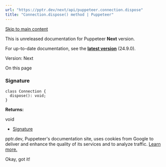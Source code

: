 ```yaml
---
url: "https://pptr.dev/next/api/puppeteer.connection.dispose"
title: "Connection.dispose() method | Puppeteer"
---
```


[Skip to main content](https://pptr.dev/next/api/puppeteer.connection.dispose#__docusaurus_skipToContent_fallback)

This is unreleased documentation for Puppeteer **Next** version.

For up-to-date documentation, see the **[latest version](https://pptr.dev/api/puppeteer.connection.dispose)** (24.9.0).

Version: Next

On this page

### Signature [​](https://pptr.dev/next/api/puppeteer.connection.dispose\#signature "Direct link to Signature")

```codeBlockLines_RjmQ
class Connection {
  dispose(): void;
}

```

**Returns:**

void

- [Signature](https://pptr.dev/next/api/puppeteer.connection.dispose#signature)

pptr.dev, Puppeteer's documentation site, uses cookies from Google to deliver and enhance the quality of its services and to analyze traffic. [Learn more.](https://policies.google.com/technologies/cookies)

Okay, got it!